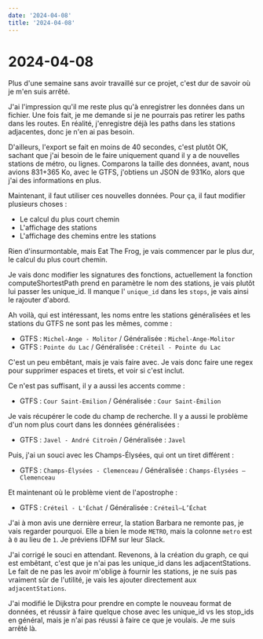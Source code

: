```yaml
---
date: '2024-04-08'
title: '2024-04-08'
---
```


# 2024-04-08

Plus d'une semaine sans avoir travaillé sur ce projet, c'est dur de savoir où je m'en suis arrêté.

J'ai l'impression qu'il me reste plus qu'à enregistrer les données dans un fichier.
Une fois fait, je me demande si je ne pourrais pas retirer les paths dans les routes. En réalité, j'enregistre déjà les
paths dans les stations adjacentes, donc je n'en ai pas besoin.

D'ailleurs, l'export se fait en moins de 40 secondes, c'est plutôt OK, sachant que j'ai besoin de le faire uniquement
quand il y a de nouvelles stations de métro, ou lignes. Comparons la taille des données, avant, nous avions 831+365 Ko,
avec le GTFS, j'obtiens un JSON de 931Ko, alors que j'ai des informations en plus.

Maintenant, il faut utiliser ces nouvelles données. Pour ça, il faut modifier plusieurs choses :

- Le calcul du plus court chemin
- L'affichage des stations
- L'affichage des chemins entre les stations

Rien d'insurmontable, mais Eat The Frog, je vais commencer par le plus dur, le calcul du plus court chemin.

Je vais donc modifier les signatures des fonctions, actuellement la fonction computeShortestPath prend en paramètre le
nom des stations, je vais plutôt lui passer les unique_id. Il manque l'
`unique_id` dans les
`stops`, je vais ainsi le
rajouter d'abord.

Ah voilà, qui est intéressant, les noms entre les stations généralisées et les stations du GTFS ne sont pas les mêmes,
comme :

- GTFS :
  `Michel-Ange - Molitor` / Généralisée :
  `Michel-Ange-Molitor`
- GTFS :
  `Pointe du Lac` / Généralisée :
  `Créteil - Pointe du Lac`

C'est un peu embêtant, mais je vais faire avec. Je vais donc faire une regex pour supprimer espaces et tirets, et voir
si c'est inclut.

Ce n'est pas suffisant, il y a aussi les accents comme :

- GTFS :
  `Cour Saint-Emilion` / Généralisée :
  `Cour Saint-Émilion`

Je vais récupérer le code du champ de recherche. Il y a aussi le problème d'un nom plus court dans les données
généralisées :

- GTFS :
  `Javel - André Citroën` / Généralisée :
  `Javel`

Puis, j'ai un souci avec les Champs-Élysées, qui ont un tiret différent :

- GTFS :
  `Champs-Élysées - Clemenceau` / Généralisée :
  `Champs-Élysées – Clemenceau`

Et maintenant où le problème vient de l'apostrophe :

- GTFS :
  `Créteil - L'Échat` / Généralisée :
  `Créteil–L’Échat`

J'ai à mon avis une dernière erreur, la station Barbara ne remonte pas, je vais regarder pourquoi.
Elle a bien le mode
`METRO`, mais la colonne
`metro` est à
`0` au lieu de
`1`. Je préviens IDFM sur leur Slack.

J'ai corrigé le souci en attendant. Revenons, à la création du graph, ce qui est embêtant, c'est que je n'ai pas les
unique_id dans les adjacentStations. Le fait de ne pas les avoir m'oblige à fournir les stations, je ne suis pas
vraiment sûr de l'utilité, je vais les ajouter directement aux
`adjacentStations`.

J'ai modifié le Dijkstra pour prendre en compte le nouveau format de données, et réussir à faire quelque chose avec les
unique_id vs les stop_ids en général, mais je n'ai pas réussi à faire ce que je voulais. Je me suis arrêté là.
